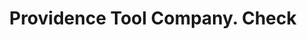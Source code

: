 ---
doi: 10.7916/D8087HGX
date_other: '1860'
date_other_textual: '1860'
form: printed ephemera
genre:
- Checks (bank checks)
name:
- Providence Tool Company
object_in_context_url: https://biggert.cul.columbia.edu/items/view/ave_biggert_01543
subject_hierarchical_geographic:
- Providence, Rhode Island, United States
subject_name:
- Providence Tool Company
title: Providence Tool Company. Check
sort_title: Providence Tool Company. Check
call_number: ave_biggert_01543
coordinates:
- 41.82361111111111,-71.42222222222223
pid: ave_biggert_01543
identifiers: ave_biggert_01543
canvas_id: ldpd:396804
permalink: "/items/ave_biggert_01543/"
layout: iiif-image-page
---